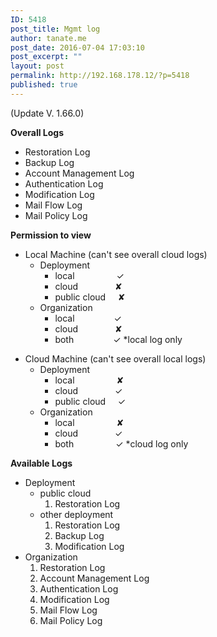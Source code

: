 ```yaml
---
ID: 5418
post_title: Mgmt log
author: tanate.me
post_date: 2016-07-04 17:03:10
post_excerpt: ""
layout: post
permalink: http://192.168.178.12/?p=5418
published: true
---
```

(Update V. 1.66.0)

<strong>Overall Logs</strong>
<ul>
	<li>Restoration Log</li>
	<li>Backup Log</li>
	<li>Account Management Log</li>
	<li>Authentication Log</li>
	<li>Modification Log</li>
	<li>Mail Flow Log</li>
	<li>Mail Policy Log</li>
</ul>
<strong>Permission to view</strong>
<ul>
	<li>Local Machine (can't see overall cloud logs)
<ul>
	<li>Deployment
<ul>
	<li>local                 ✓</li>
	<li>cloud               ✘</li>
	<li>public cloud     ✘</li>
</ul>
</li>
	<li>Organization
<ul>
	<li>local                ✓</li>
	<li>cloud               ✘</li>
	<li>both                ✓ *local log only</li>
</ul>
</li>
</ul>
</li>
</ul>
<ul>
	<li>Cloud Machine (can't see overall local logs)
<ul>
	<li>Deployment
<ul>
	<li>local                 ✘</li>
	<li>cloud               ✓</li>
	<li>public cloud     ✓</li>
</ul>
</li>
	<li>Organization
<ul>
	<li>local                 ✘</li>
	<li>cloud               ✓</li>
	<li>both                 ✓ *cloud log only</li>
</ul>
</li>
</ul>
</li>
</ul>
<strong>Available Logs</strong>
<ul>
	<li>Deployment
<ul>
	<li>public cloud
<ol>
	<li>Restoration Log</li>
</ol>
</li>
	<li>other deployment
<ol>
	<li>Restoration Log</li>
	<li>Backup Log</li>
	<li>Modification Log</li>
</ol>
</li>
</ul>
</li>
	<li>Organization
<ol>
	<li>Restoration Log</li>
	<li>Account Management Log</li>
	<li>Authentication Log</li>
	<li>Modification Log</li>
	<li>Mail Flow Log</li>
	<li>Mail Policy Log</li>
</ol>
</li>
</ul>